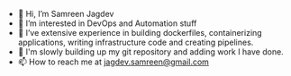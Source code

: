 - 👋 Hi, I’m Samreen Jagdev
- 👀 I’m interested in DevOps and Automation stuff
- 🌱 I’ve extensive experience in building dockerfiles, containerizing applications, writing infrastructure code and creating pipelines.
- 🌱 I'm slowly building up my git repository and adding work I have done. 
- 📫 How to reach me at jagdev.samreen@gmail.com
<!---
SamreenJagdev/SamreenJagdev is a ✨ special ✨ repository because its `README.md` (this file) appears on your GitHub profile.
You can click the Preview link to take a look at your changes.
--->
